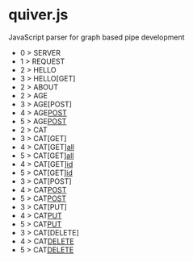 # quiver.js
JavaScript parser for graph based pipe development

- 0 > SERVER  
- 1 >   REQUEST  
- 2 >     HELLO  
- 3 >       HELLO[GET]  
- 2 >     ABOUT  
- 2 >     AGE  
- 3 >       AGE[POST]  
- 4 >         AGE[POST](validate)  
- 5 >           AGE[POST](send)  
- 2 >     CAT  
- 3 >       CAT[GET]  
- 4 >         CAT[GET][all](validate)  
- 5 >           CAT[GET][all](send)  
- 4 >         CAT[GET][id](validate)  
- 5 >           CAT[GET][id](send)  
- 3 >       CAT[POST]  
- 4 >         CAT[POST](validate)  
- 5 >           CAT[POST](send)  
- 3 >       CAT[PUT]  
- 4 >         CAT[PUT](validate)  
- 5 >           CAT[PUT](send)  
- 3 >       CAT[DELETE]  
- 4 >         CAT[DELETE](validate)  
- 5 >           CAT[DELETE](send)  
